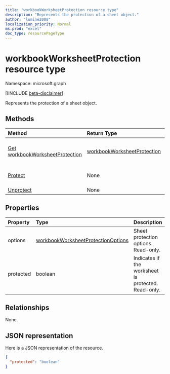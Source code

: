 ```yaml
---
title: "workbookWorksheetProtection resource type"
description: "Represents the protection of a sheet object."
author: "lumine2008"
localization_priority: Normal
ms.prod: "excel"
doc_type: resourcePageType
---
```


# workbookWorksheetProtection resource type

Namespace: microsoft.graph

[!INCLUDE [beta-disclaimer](../../includes/beta-disclaimer.md)]

Represents the protection of a sheet object.


## Methods

| Method		   | Return Type	|Description|
|:---------------|:--------|:----------|
|[Get workbookWorksheetProtection](../api/worksheetprotection-get.md) | [workbookWorksheetProtection](workbookworksheetprotection.md) |Read properties and relationships of workbookWorksheetProtection object.|
|[Protect](../api/worksheetprotection-protect.md)|None|Protect a worksheet. It throws if the worksheet has been protected.|
|[Unprotect](../api/worksheetprotection-unprotect.md)|None|Unprotect a worksheet|

## Properties
| Property	   | Type	|Description|
|:---------------|:--------|:----------|
|options|[workbookWorksheetProtectionOptions](workbookworksheetprotectionoptions.md)|Sheet protection options. Read-only.|
|protected|boolean|Indicates if the worksheet is protected.  Read-only.|

## Relationships
None.

## JSON representation

Here is a JSON representation of the resource.

<!-- {
  "blockType": "resource",
  "optionalProperties": [
    "options"
  ],
  "@odata.type": "microsoft.graph.workbookWorksheetProtection"
}-->

```json
{
  "protected": "boolean"
}

```

<!-- uuid: 8fcb5dbc-d5aa-4681-8e31-b001d5168d79
2015-10-25 14:57:30 UTC -->
<!--
{
  "type": "#page.annotation",
  "description": "workbookWorksheetProtection resource",
  "keywords": "",
  "section": "documentation",
  "tocPath": "",
  "suppressions": []
}
-->


